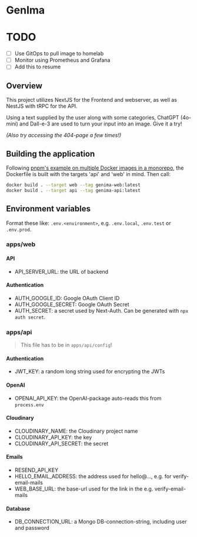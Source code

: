 # GenIma

# TODO
- [ ] Use GitOps to pull image to homelab
- [ ] Monitor using Prometheus and Grafana
- [ ] Add this to resume

## Overview

This project utilizes NextJS for the Frontend and webserver, as well as NestJS with tRPC for the API.

Using a text supplied by the user along with some categories, ChatGPT (4o-mini) and Dall-e-3 are used to turn your input into an image.
Give it a try!

_(Also try accessing the 404-page a few times!)_

## Building the application
Following [pnpm's example on multiple Docker images in a monorepo](https://pnpm.io/docker#example-2-build-multiple-docker-images-in-a-monorepo), the Dockerfile is built with the targets 'api' and 'web' in mind. 
Then call:
```bash
docker build . --target web --tag genima-web:latest
docker build . --target api --tag genima-api:latest
```

## Environment variables
Format these like:
`.env.<environment>`, e.g. `.env.local`, `.env.test` or `.env.prod`. 

### apps/web
#### API
- API_SERVER_URL: the URL of backend
#### Authentication
- AUTH_GOOGLE_ID: Google OAuth Client ID
- AUTH_GOOGLE_SECRET: Google OAuth Secret
- AUTH_SECRET: a secret used by Next-Auth. Can be generated with `npx auth secret`.

### apps/api
> This file has to be in `apps/api/config`!
#### Authentication
- JWT_KEY: a random long string used for encrypting the JWTs
#### OpenAI
- OPENAI_API_KEY: the OpenAI-package auto-reads this from `process.env`
#### Cloudinary
- CLOUDINARY_NAME: the Cloudinary project name
- CLOUDINARY_API_KEY: the key
- CLOUDINARY_API_SECRET: the secret
#### Emails
- RESEND_API_KEY
- HELLO_EMAIL_ADDRESS: the address used for hello@..., e.g. for verify-email-mails
- WEB_BASE_URL: the base-url used for the link in the e.g. verify-email-mails
#### Database
- DB_CONNECTION_URL: a Mongo DB-connection-string, including user and password
